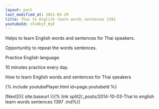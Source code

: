 ```yaml
---
layout: post
last_modified_at: 2021-03-29
title: Thai to English learn words sentences 1392 
youtubeId: nTu9kjF_0yE
---
```

 
 
Helps to learn English words and sentences for Thai speakers.

Opportunitiy to repeat the words sentences. 

Practice English language. 
 
10 minutes practice every day. 
 
How to learn English words and sentences for Thai speakers 
 
{% include youtubePlayer.html id=page.youtubeId %}
 
 
[Next]({{ site.baseurl }}{% link  split2/_posts/2014-10-03-Thai to english learn words sentences 1397 .md%})
 
